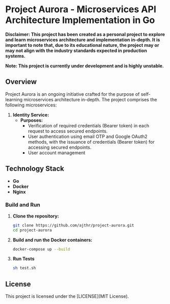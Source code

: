 # Project Aurora - Microservices API Architecture Implementation in Go

**Disclaimer: This project has been created as a personal project to explore and learn microservices architecture and implementation in-depth. It is important to note that, due to its educational nature, the project may or may not align with the industry standards expected in production systems.**

**Note: This project is currently under development and is highly unstable.**

## Overview

Project Aurora is an ongoing initiative crafted for the purpose of self-learning microservices architecture in-depth. The project comprises the following microservices:

1. **Identity Service:**
   - **Purposes:** 
        - Verification of required credentials (Bearer token) in each request to access secured endpoints.
        - User authentication using email OTP and Google OAuth2 methods, with the issuance of credentials (Bearer token) for accessing secured endpoints.
        - User account management

## Technology Stack

- **Go**
- **Docker**
- **Nginx**

### Build and Run

1. **Clone the repository:**

   ```bash
   git clone https://github.com/ajthr/project-aurora.git
   cd project-aurora
   ```

2. **Build and run the Docker containers:**

   ```bash
   docker-compose up --build
   ```

3. **Run Tests**

    ```bash
    sh test.sh
    ```

## License

This project is licensed under the [LICENSE](MIT License).
